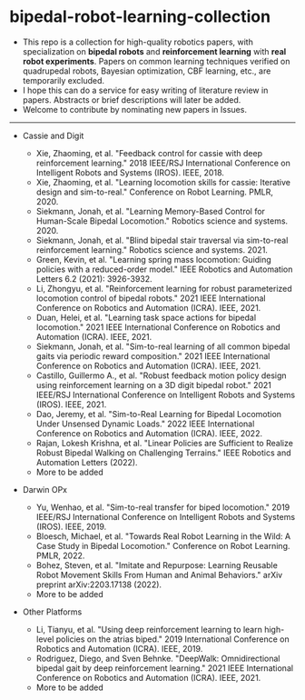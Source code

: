 # bipedal-robot-learning-collection  
+ This repo is a collection for high-quality robotics papers, with specialization on **bipedal robots** and **reinforcement learning** with **real robot experiments**. Papers on common learning techniques verified on quadrupedal robots, Bayesian optimization, CBF learning, etc., are temporarily excluded.       
+ I hope this can do a service for easy writing of literature review in papers. Abstracts or brief descriptions will later be added.     
+ Welcome to contribute by nominating new papers in Issues.    
 
------  
+ Cassie and Digit   
  - Xie, Zhaoming, et al. "Feedback control for cassie with deep reinforcement learning." 2018 IEEE/RSJ International Conference on Intelligent Robots and Systems (IROS). IEEE, 2018.  
  - Xie, Zhaoming, et al. "Learning locomotion skills for cassie: Iterative design and sim-to-real." Conference on Robot Learning. PMLR, 2020.   
  - Siekmann, Jonah, et al. "Learning Memory-Based Control for Human-Scale Bipedal Locomotion." Robotics science and systems. 2020.
  - Siekmann, Jonah, et al. "Blind bipedal stair traversal via sim-to-real reinforcement learning." Robotics science and systems. 2021.  
  - Green, Kevin, et al. "Learning spring mass locomotion: Guiding policies with a reduced-order model." IEEE Robotics and Automation Letters 6.2 (2021): 3926-3932.
  - Li, Zhongyu, et al. "Reinforcement learning for robust parameterized locomotion control of bipedal robots." 2021 IEEE International Conference on Robotics and Automation (ICRA). IEEE, 2021.   
  - Duan, Helei, et al. "Learning task space actions for bipedal locomotion." 2021 IEEE International Conference on Robotics and Automation (ICRA). IEEE, 2021.  
  - Siekmann, Jonah, et al. "Sim-to-real learning of all common bipedal gaits via periodic reward composition." 2021 IEEE International Conference on Robotics and Automation (ICRA). IEEE, 2021.  
  - Castillo, Guillermo A., et al. "Robust feedback motion policy design using reinforcement learning on a 3D digit bipedal robot." 2021 IEEE/RSJ International Conference on Intelligent Robots and Systems (IROS). IEEE, 2021.
  - Dao, Jeremy, et al. "Sim-to-Real Learning for Bipedal Locomotion Under Unsensed Dynamic Loads." 2022 IEEE International Conference on Robotics and Automation (ICRA). IEEE, 2022.
  - Rajan, Lokesh Krishna, et al. "Linear Policies are Sufficient to Realize Robust Bipedal Walking on Challenging Terrains." IEEE Robotics and Automation Letters (2022).  
  - More to be added

+ Darwin OPx  
  - Yu, Wenhao, et al. "Sim-to-real transfer for biped locomotion." 2019 IEEE/RSJ International Conference on Intelligent Robots and Systems (IROS). IEEE, 2019.
  - Bloesch, Michael, et al. "Towards Real Robot Learning in the Wild: A Case Study in Bipedal Locomotion." Conference on Robot Learning. PMLR, 2022.
  - Bohez, Steven, et al. "Imitate and Repurpose: Learning Reusable Robot Movement Skills From Human and Animal Behaviors." arXiv preprint arXiv:2203.17138 (2022).
  - More to be added

+ Other Platforms  
  - Li, Tianyu, et al. "Using deep reinforcement learning to learn high-level policies on the atrias biped." 2019 International Conference on Robotics and Automation (ICRA). IEEE, 2019.
  - Rodriguez, Diego, and Sven Behnke. "DeepWalk: Omnidirectional bipedal gait by deep reinforcement learning." 2021 IEEE International Conference on Robotics and Automation (ICRA). IEEE, 2021.
  - More to be added

